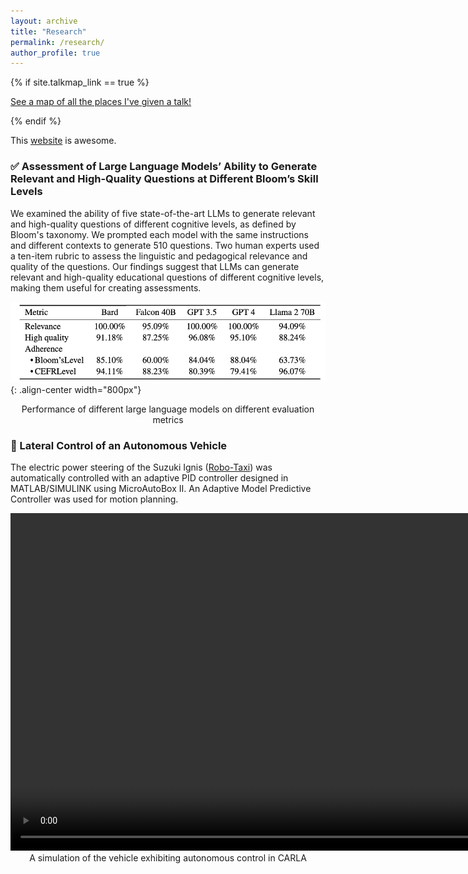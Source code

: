 ```yaml
---
layout: archive
title: "Research"
permalink: /research/
author_profile: true
---
```


{% if site.talkmap_link == true %}

<p style="text-decoration:underline;"><a href="/research.md">See a map of all the places I've given a talk!</a></p>

{% endif %}


This [website](/workspaces/nicyscaria.github.io/_pages/deeplearning.md) is awesome.

### ✅ Assessment of Large Language Models’ Ability to Generate Relevant and High-Quality Questions at Different Bloom’s Skill Levels
We examined the ability of five state-of-the-art LLMs to generate relevant and high-quality questions of different cognitive levels, as defined by Bloom's taxonomy. We prompted each model with the same instructions and different contexts to generate 510 questions. Two human experts used a ten-item rubric to assess the linguistic and pedagogical relevance and quality of the questions. Our findings suggest that LLMs can generate relevant and high-quality educational questions of different cognitive levels, making them useful for creating assessments.

![Alt text](/images/table.png){: .align-center width="800px"}
<div align="center">Performance of different large language models on different evaluation metrics</div>


### 🚙 Lateral Control of an Autonomous Vehicle
The electric power steering of the Suzuki Ignis ([Robo-Taxi](https://tataelxsi.com/storage/solutions/February2021/J0jsi8pIMUsEC3CINghu.pdf)) was automatically controlled with an adaptive PID controller designed in MATLAB/SIMULINK using MicroAutoBox II. An Adaptive Model Predictive Controller was used for motion planning. 


<video width="960" height="540" controls>
  <source src="/images/video1.mp4" type="video/mp4">
  Your browser does not support the video tag.
</video>
<div align="center">A simulation of the vehicle exhibiting autonomous control in CARLA</div>
